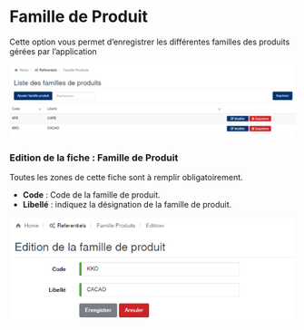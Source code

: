 # Famille de Produit

Cette option vous permet d’enregistrer les différentes familles des produits gérées par l’application

![](../../.gitbook/assets/familleproduit1.png)

### **Edition de la fiche : Famille de Produit**

Toutes les zones de cette fiche sont à remplir obligatoirement.

* **Code** : Code de la famille de produit.
* **Libellé** : indiquez la désignation de la famille de produit.

![](../../.gitbook/assets/familleproduit2.png)

